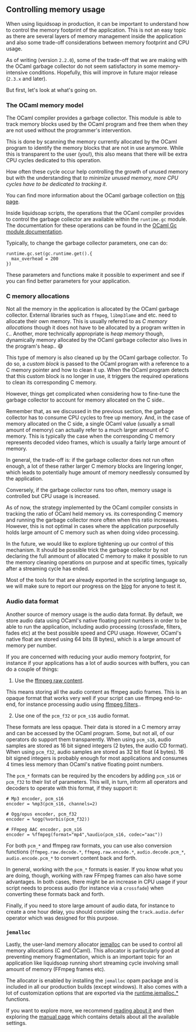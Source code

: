 ## Controlling memory usage

When using liquidsoap in production, it can be important to understand how to control the memory footprint of the application.
This is not an easy topic as there are several layers of memory management inside the application and also some
trade-off considerations between memory footprint and CPU usage.

As of writing (version `2.2.0`), some of the trade-off that we are making with the OCaml garbage collector do not seem
satisfactory in some memory-intensive conditions. Hopefully, this will improve in future major release (`2.3.x` and later).

But first, let's look at what's going on.

### The OCaml memory model

The OCaml compiler provides a garbage collector. This module is able to track memory blocks used by the OCaml program and free
them when they are not used without the programmer's intervention.

This is done by scanning the memory currently allocated by the OCaml program to identify the memory blocks that are not in
use anymore. While this is transparent to the user (you!), this also means that there will be extra CPU cycles dedicated to
this operation.

How often these cycle occur help controlling the growth of unused memory but with the understanding that _to minimize unused memory,
more CPU cycles have to be dedicated to tracking it_.

You can find more information about the OCaml garbage collection on [this page](https://ocaml.org/docs/garbage-collection).

Inside liquidsoap scripts, the operations that the OCaml compiler provides to control the garbage collector are available within the
`runtime.gc` module. The documentation for these operations can be found in the [OCaml Gc module documentation](https://v2.ocaml.org/api/Gc.html).

Typically, to change the garbage collector parameters, one can do:

```liquidsoap
runtime.gc.set(gc.runtime.get().{
  max_overhead = 200
})
```

These parameters and functions make it possible to experiment and see if you can find better parameters for your application.

### C memory allocations

Not all the memory in the application is allocated by the OCaml garbage collector. External libraries such as `ffmpeg`, `libmp3lame`
and etc. need to allocate their own memory. This is usually referred to as _C memory allocations_ though it does not have
to be allocated by a program written in `C`.. Another, more technically appropriate is _heap memory_ though, dynamically memory allocated
by the OCaml garbage collector also lives in the program's heap.. 😅

This type of memory is also cleaned up by the OCaml garbage collector. To do so, a _custom block_ is passed to the OCaml program with
a reference to a C memory pointer and how to clean it up. When the OCaml program detects that this custom block is no longer
in use, it triggers the required operations to clean its corresponding C memory.

However, things get complicated when considering how to fine-tune the garbage collector to account for memory allocated on
the C side..

Remember that, as we discussed in the previous section, the garbage collector has to consume CPU cycles to free up memory. And, in the case of memory allocated on the
C side, a single OCaml value (usually a small amount of memory) can actually refer to a much larger amount of C memory. This
is typically the case when the corresponding C memory represents decoded video frames, which is usually a fairly large amount of memory.

In general, the trade-off is: if the garbage collector does not run often enough, a lot of these rather larger C memory blocks are lingering
longer, which leads to potentially huge amount of memory needlessly consumed by the application.

Conversely, if the garbage collector runs too often, memory usage is controlled but CPU usage is increased.

As of now, the strategy implemented by the OCaml compiler consists in tracking the ratio of OCaml held memory vs. its corresponding C memory and running the garbage collector
more often when this ratio increases. However, this is not optimal in cases where the application purposefully holds large amount
of C memory such as when doing video processing.

In the future, we would like to explore tightening up our control of this mechanism. It should be possible trick the garbage collector
by not declaring the full anmount of allocated C memory to make it possible to run the memory cleaning operations on purpose and at specific times,
typically after a streaming cycle has ended.

Most of the tools for that are already exported in the scripting language so, we will make sure to report our progress on the [blog](https://liquidsoap.info/blog)
for anyone to test it.

### Audio data format

Another source of memory usage is the audio data format. By default, we store audio data using OCaml's native floating point numbers in order to be able to run the application,
including audio processing (crossfade, filters, fades etc) at the best possible speed and CPU usage. However, OCaml's native float are stored using 64 bits (8 bytes), which is a large
amount of memory per number.

If you are concerned with reducing your audio memory footprint, for instance if your applications has a lot of audio sources with buffers, you can
do a couple of things:

1. Use the [ffmpeg raw content](ffmpeg.html).

This means storing all the audio content as ffmpeg audio frames. This is an opaque format that works very well if your script can use ffmpeg end-to-end, for instance processing
audio using [ffmpeg filters](ffmpeg_filters.html)..

2. Use one of the `pcm_f32` or `pcm_s16` audio format.

These formats are less opaque. Their data is stored in a C memory array and can be accessed by the OCaml program. Some, but not all, of our operators
do support them transparently. When using `pcm_s16`, audio samples are stored as 16 bit signed integers (2 bytes, the audio CD format). When using `pcm_f32`, audio samples are stored as
32 bit float (4 bytes). 16 bit signed integers is probably enough for most applications and consumes 4 times less memory than OCaml's native floating point numbers.

The `pcm_*` formats can be required by the encoders by adding `pcm_s16` or `pcm_f32` to their list of parameters. This will, in turn, inform all operators
and decoders to operate with this format, if they support it:

```liquidsoap
# Mp3 encoder, pcm_s16
encoder = %mp3(pcm_s16, channels=2)

# Ogg/opus encoder, pcm_f32
encoder = %ogg(%vorbis(pcm_f32))

# FFmpeg AAC encoder, pcm_s16
encoder = %ffmpeg(format="mp4",%audio(pcm_s16, codec="aac"))
```

For both `pcm_*` and ffmpeg raw formats, you can use also conversion functions (`ffmpeg.raw.decode.*`, `ffmpeg.raw.encode.*`, `audio.decode.pcm_*`, `audio.encode.pcm_*` to convert
content back and forth.

In general, working with the `pcm_*` formats is easier. If you know what you are doing, though, working with raw FFmpeg frames can also have some advantages. In both cases,
there might be an increase in CPU usage if your script needs to process audio (for instance via a `crossfade`) when converting these formats back and forth.

Finally, if you need to store large amount of audio data, for instance to create a one hour delay, you should consider using the `track.audio.defer` operator which was designed for
this purpose.

### `jemalloc`

Lastly, the user-land memory allocator [jemalloc](https://github.com/jemalloc/jemalloc) can be used to control all memory allocations (C and OCaml). This allocator is particularly
good at preventing memory fragmentation, which is an important topic for an application like liquidsoap running short streaming cycle involving small amount of memory (FFmpeg frames etc).

The allocator is enabled by installing the `jemalloc` opam package and is included in all our production builds (except windows). It also comes with a lot of customization options
that are exported via the [runtime.jemalloc.\*](https://www.liquidsoap.info/doc-dev/reference.html#runtime.jemalloc.epoch) functions.

If you want to explore more, we recommend [reading about it](https://engineering.fb.com/2011/01/03/core-data/scalable-memory-allocation-using-jemalloc/) and
then exploring the [manual page](http://jemalloc.net/jemalloc.3.html) which contains details about all the available settings.
